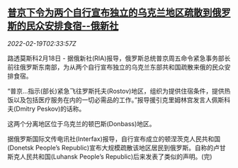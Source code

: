 <!--1645239662000-->
[普京下令为两个自行宣布独立的乌克兰地区疏散到俄罗斯的民众安排食宿--俄新社](https://cn.reuters.com/article/russia-putin-rostov-accommodation-0219-idCNKBS2KO02I)
------

<div><i>2022-02-19T02:33:57Z</i></div><p>路透莫斯科2月18日 - 据俄新社(RIA)报导，俄罗斯总统普京周五命令紧急事务部长前往俄罗斯东南部，为从两个自行宣布独立的乌克兰东部共和国疏散来俄的民众安排食宿。</p><p>“普京…指示(部长)紧急飞往罗斯托夫(Rostov)地区，组织为提供住宿条件，提供热饭以及包括医疗服务在内的一切必需品的工作。”报导援引克里姆林宫发言人佩斯科夫(Dmitry Peskov)的话称。</p><p>这两个分离地区位于乌克兰的顿巴斯(Donbass)地区。</p><p>据俄罗斯国际文传电讯社(Interfax)报导，自行宣布成立的顿涅茨克人民共和国(Donetsk People’s Republic)宣布大规模疏散该地区居民到俄罗斯。自称的卢甘斯克人民共和国(Luhansk People’s Republic)后来发表了类似的声明。(完)</p>
